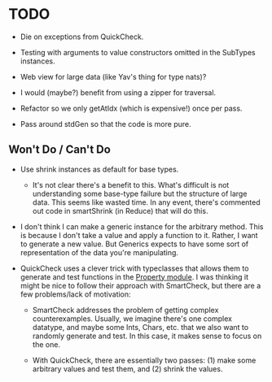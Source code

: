 # TODO

* Die on exceptions from QuickCheck.

* Testing with arguments to value constructors omitted in the SubTypes
  instances.

* Web view for large data (like Yav's thing for type nats)?

* I would (maybe?) benefit from using a zipper for traversal.

* Refactor so we only getAtIdx (which is expensive!) once per pass.

* Pass around stdGen so that the code is more pure.

Won't Do / Can't Do
-----------------------------------------------
* Use shrink instances as default for base types.

  * It's not clear there's a benefit to this.  What's difficult is not
    understanding some base-type failure but the structure of large data.  This
    seems like wasted time.  In any event, there's commented out code in
    smartShrink (in Reduce) that will do this.

* I don't think I can make a generic instance for the arbitrary method.  This is
  because I don't take a value and apply a function to it.  Rather, I want to
  generate a new value.  But Generics expects to have some sort of
  representation of the data you're manipulating.

* QuickCheck uses a clever trick with typeclasses that allows them to generate
  and test functions in the [Property
  module](http://hackage.haskell.org/packages/archive/QuickCheck/2.5/doc/html/src/Test-QuickCheck-Property.html#exhaustive).
  I was thinking it might be nice to follow their approach with SmartCheck, but
  there are a few problems/lack of motivation:

  * SmartCheck addresses the problem of getting complex counterexamples.
    Usually, we imagine there's one complex datatype, and maybe some Ints,
    Chars, etc. that we also want to randomly generate and test.  In this case,
    it makes sense to focus on the one.

  * With QuickCheck, there are essentially two passes: (1) make some arbitrary
    values and test them, and (2) shrink the values.
